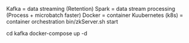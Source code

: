 Kafka = data streaming (Retention)
Spark = data stream processing (Process + microbatch faster)
Docker = container
Kuubernetes (k8s) = container orchestration
bin/zkServer.sh start

cd kafka 
docker-compose up -d
